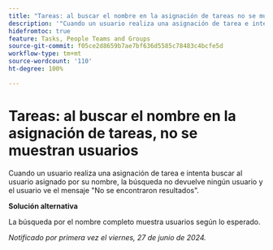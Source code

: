 ```yaml
---
title: "Tareas: al buscar el nombre en la asignación de tareas no se muestran usuarios"
description: '"Cuando un usuario realiza una asignación de tarea e intenta buscar al usuario asignado por su nombre, la búsqueda no devuelve ningún usuario y el usuario ve el mensaje No se encontraron resultados. Hay una solución disponible”.'
hidefromtoc: true
feature: Tasks, People Teams and Groups
source-git-commit: f05ce2d8659b7ae7bf636d5585c78483c4bcfe5d
workflow-type: tm+mt
source-wordcount: '110'
ht-degree: 100%

---
```



# Tareas: al buscar el nombre en la asignación de tareas, no se muestran usuarios

Cuando un usuario realiza una asignación de tarea e intenta buscar al usuario asignado por su nombre, la búsqueda no devuelve ningún usuario y el usuario ve el mensaje &quot;No se encontraron resultados&quot;.

**Solución alternativa**

La búsqueda por el nombre completo muestra usuarios según lo esperado.

_Notificado por primera vez el viernes, 27 de junio de 2024._
